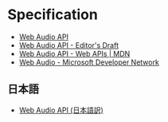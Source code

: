 # Specification

- [Web Audio API][1]
- [Web Audio API - Editor's Draft][2]
- [Web Audio API - Web APIs | MDN][3]
- [Web Audio - Microsoft Developer Network][4]

## 日本語

- [Web Audio API (日本語訳)][5]

[1]:https://www.w3.org/TR/webaudio/
[2]:https://webaudio.github.io/web-audio-api/
[3]:https://developer.mozilla.org/en-US/docs/Web/API/Web_Audio_API
[4]:https://msdn.microsoft.com/en-us/library/dn985708(v=vs.85).aspx

[5]:http://g200kg.github.io/web-audio-api-ja/
